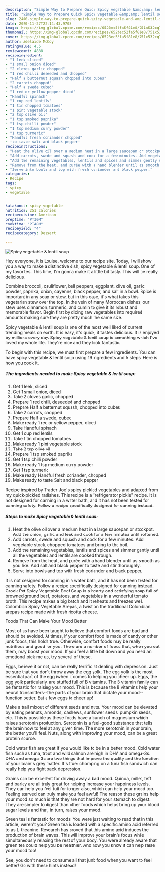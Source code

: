 ```yaml
---
description: "Simple Way to Prepare Quick Spicy vegetable &amp;amp; lentil soup"
title: "Simple Way to Prepare Quick Spicy vegetable &amp;amp; lentil soup"
slug: 2460-simple-way-to-prepare-quick-spicy-vegetable-and-amp-lentil-soup
date: 2020-11-27T22:14:43.970Z
image: https://img-global.cpcdn.com/recipes/6523ec52fa5f81e8/751x532cq70/spicy-vegetable-lentil-soup-recipe-main-photo.jpg
thumbnail: https://img-global.cpcdn.com/recipes/6523ec52fa5f81e8/751x532cq70/spicy-vegetable-lentil-soup-recipe-main-photo.jpg
cover: https://img-global.cpcdn.com/recipes/6523ec52fa5f81e8/751x532cq70/spicy-vegetable-lentil-soup-recipe-main-photo.jpg
author: Adelaide McCoy
ratingvalue: 4.5
reviewcount: 4888
recipeingredient:
- "1 leek sliced"
- "1 small onion diced"
- "2 cloves garlic chopped"
- "1 red chilli deseeded and chopped"
- "Half a butternut squash chopped into cubes"
- "2 carrots chopped"
- "Half a swede cubed"
- "1 red or yellow pepper diced"
- "Handful spinach"
- "1 cup red lentils"
- "1 tin chopped tomatoes"
- "1 pint vegetable stock"
- "2 tsp olive oil"
- "1 tsp smoked paprika"
- "1 tsp chilli powder"
- "1 tsp medium curry powder"
- "1 tsp turmeric"
- "Handful fresh coriander chopped"
- "to taste Salt and black pepper"
recipeinstructions:
- "Heat the olive oil over a medium heat in a large saucepan or stockpot. Add the onion, garlic and leek and cook for a few minutes until softened."
- "Add carrots, swede and squash and cook for a few minutes. Add vegetable stock, chopped tomatoes and bring to the boil."
- "Add the remaining vegetables, lentils and spices and simmer gently until all the vegetables and lentils are cooked through."
- "Remove from the heat, and purée with a hand blender until as smooth as you like. Add salt and black pepper to taste and stir thoroughly."
- "Serve into bowls and top with fresh coriander and black pepper."
categories:
- Recipe
tags:
- spicy
- vegetable
- 

katakunci: spicy vegetable  
nutrition: 251 calories
recipecuisine: American
preptime: "PT30M"
cooktime: "PT48M"
recipeyield: "4"
recipecategory: Dessert

---
```



![Spicy vegetable &amp; lentil soup](https://img-global.cpcdn.com/recipes/6523ec52fa5f81e8/751x532cq70/spicy-vegetable-lentil-soup-recipe-main-photo.jpg)

Hey everyone, it is Louise, welcome to our recipe site. Today, I will show you a way to make a distinctive dish, spicy vegetable &amp; lentil soup. One of my favorites. This time, I'm gonna make it a little bit tasty. This will be really delicious.

Combine broccoli, cauliflower, bell peppers, eggplant, olive oil, garlic powder, paprika, onion, cayenne, black pepper, and salt in a bowl. Spice is important in any soup or stew, but in this case, it&#39;s what takes this vegetarian stew over the top. In the vein of many Moroccan dishes, our stew uses cinnamon, turmeric, and cumin to give it its robust and memorable flavor. Begin first by dicing raw vegetables into required amounts making sure they are pretty much the same size.

Spicy vegetable &amp; lentil soup is one of the most well liked of current trending meals on earth. It is easy, it's quick, it tastes delicious. It is enjoyed by millions every day. Spicy vegetable &amp; lentil soup is something which I've loved my whole life. They're nice and they look fantastic.


To begin with this recipe, we must first prepare a few ingredients. You can have spicy vegetable &amp; lentil soup using 19 ingredients and 5 steps. Here is how you cook it.

<!--inarticleads1-->

##### The ingredients needed to make Spicy vegetable &amp; lentil soup:

1. Get 1 leek, sliced
1. Get 1 small onion, diced
1. Take 2 cloves garlic, chopped
1. Prepare 1 red chilli, deseeded and chopped
1. Prepare Half a butternut squash, chopped into cubes
1. Take 2 carrots, chopped
1. Prepare Half a swede, cubed
1. Make ready 1 red or yellow pepper, diced
1. Take Handful spinach
1. Get 1 cup red lentils
1. Take 1 tin chopped tomatoes
1. Make ready 1 pint vegetable stock
1. Take 2 tsp olive oil
1. Prepare 1 tsp smoked paprika
1. Get 1 tsp chilli powder
1. Make ready 1 tsp medium curry powder
1. Get 1 tsp turmeric
1. Make ready Handful fresh coriander, chopped
1. Make ready to taste Salt and black pepper


Recipe inspired by Trader Joe&#39;s spicy pickled vegetables and adapted from my quick-pickled radishes. This recipe is a &#34;refrigerator pickle&#34; recipe. It is not designed for canning in a water bath, and it has not been tested for canning safety. Follow a recipe specifically designed for canning instead. 

<!--inarticleads2-->

##### Steps to make Spicy vegetable &amp; lentil soup:

1. Heat the olive oil over a medium heat in a large saucepan or stockpot. Add the onion, garlic and leek and cook for a few minutes until softened.
1. Add carrots, swede and squash and cook for a few minutes. Add vegetable stock, chopped tomatoes and bring to the boil.
1. Add the remaining vegetables, lentils and spices and simmer gently until all the vegetables and lentils are cooked through.
1. Remove from the heat, and purée with a hand blender until as smooth as you like. Add salt and black pepper to taste and stir thoroughly.
1. Serve into bowls and top with fresh coriander and black pepper.


It is not designed for canning in a water bath, and it has not been tested for canning safety. Follow a recipe specifically designed for canning instead. Crock Pot Spicy Vegetable Beef Soup is a hearty and satisfying soup full of browned ground beef, potatoes, and vegetables in a wonderful tomato broth. This recipe makes a big batch and it reheats and freezes well. Colombian Spicy Vegetable Arepas, a twist on the traditional Colombian arepas recipe made with fresh ricotta cheese. 

Foods That Can Make Your Mood Better


Most of us have been taught to believe that comfort foods are bad and should be avoided. At times, if your comfort food is made of candy or other junk foods, this holds true. Otherwise, comfort foods may be really nutritious and good for you. There are a number of foods that, when you eat them, may boost your mood. If you feel a little bit down and you need an emotional pick me up, try several of these.

Eggs, believe it or not, can be really terrific at dealing with depression. Just be sure that you don't throw away the egg yolk. The egg yolk is the most essential part of the egg iwhen it comes to helping you cheer up. Eggs, the egg yolk particularly, are stuffed full of B vitamins. The B vitamin family can be fantastic for raising your mood. This is because the B vitamins help your neural transmitters--the parts of your brain that dictate your mood--function better. Eat a few eggs to cheer up!

Make a trail mixout of different seeds and nuts. Your mood can be elevated by eating peanuts, almonds, cashews, sunflower seeds, pumpkin seeds, etc. This is possible as these foods have a bunch of magnesium which raises serotonin production. Serotonin is a feel-good substance that tells the brain how to feel at any given time. The more serotonin in your brain, the better you'll feel. Nuts, along with improving your mood, can be a great protein source.

Cold water fish are great if you would like to be in a better mood. Cold water fish such as tuna, trout and wild salmon are high in DHA and omega-3s. DHA and omega-3s are two things that improve the quality and the function of your brain's grey matter. It's true: chomping on a tuna fish sandwich can really help you fight back depression. 

Grains can be excellent for driving away a bad mood. Quinoa, millet, teff and barley are all truly great for helping increase your happiness levels. They can help you feel full for longer also, which can help your mood too. Feeling starved can truly make you feel awful! The reason these grains help your mood so much is that they are not hard for your stomach to digest. They are simpler to digest than other foods which helps bring up your blood sugar levels and that, in turn, raises your mood.

Green tea is fantastic for moods. You were just waiting to read that in this article, weren't you? Green tea is loaded with a specific amino acid referred to as L-theanine. Research has proved that this amino acid induces the production of brain waves. This will improve your brain's focus while simultaneously relaxing the rest of your body. You were already aware that green tea could help you be healthier. And now you know it can help raise your mood too!

See, you don't need to consume all that junk food when you want to feel better! Go  with  these hints  instead!

